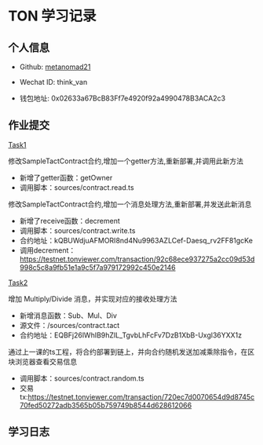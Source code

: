 # TON 学习记录

## 个人信息

* Github: [metanomad21](https://github.com/metanomad21)

* Wechat ID: think_van

* 钱包地址: 0x02633a67BcB83Ff7e4920f92a4990478B3ACA2c3

## 作业提交

[Task1](https://github.com/metanomad21/tact-template-lesson1-homwwork/lesson1)

修改SampleTactContract合约,增加一个getter方法,重新部署,并调用此新方法
* 新增了getter函数：getOwner
* 调用脚本：sources/contract.read.ts

修改SampleTactContract合约,增加一个消息处理方法,重新部署,并发送此新消息
* 新增了receive函数：decrement
* 调用脚本：sources/contract.write.ts
* 合约地址：kQBUWdjuAFMORI8nd4Nu9963AZLCef-Daesq_rv2FF81gcKe
* 调用decrement：https://testnet.tonviewer.com/transaction/92c68ece937275a2cc09d53d998c5c8a9fb51e1a9c5f7a979172992c450e2146


[Task2](https://github.com/metanomad21/tact-template-lesson1-homwwork/tree/lesson2)

增加 Multiply/Divide 消息，并实现对应的接收处理方法
* 新增消息函数：Sub、Mul、Div
* 源文件：/sources/contract.tact
* 合约地址：EQBFj26lWhIB9hZlL_TgvbLhFcFv7DzB1XbB-Uxgl36YXX1z

通过上一课的ts工程，将合约部署到链上，并向合约随机发送加减乘除指令，在区块浏览器查看交易信息
* 调用脚本：sources/contract.random.ts
* 交易tx:https://testnet.tonviewer.com/transaction/720ec7d0070654d9d8745c70fed50272adb3565b05b759749b8544d628612066

## 学习日志
